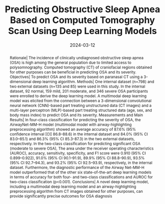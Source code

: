 ---
title: 'Predicting Obstructive Sleep Apnea Based on Computed Tomography Scan Using Deep Learning Models'

# Authors
# If you created a profile for a user (e.g. the default `admin` user), write the username (folder name) here
# and it will be replaced with their full name and linked to their profile.
authors:
  - 김정훈
  - 이경수
  - 김현진
  - 박해찬
  - 황재윤
  - 박석원
  - 공현중
  - 김진엽

# Author notes (optional)
author_notes:
  - 'Equal contribution'
  - 'Equal contribution'
  - ''
  - ''
  - ''
  - ''
  - 'Corresponding author'
  - 'Corresponding author'
# {{equal}}

# date format: '2013-07-01T00:00:00Z'
date: '2024-03-12'
doi: 'https://doi.org/10.1164/rccm.202304-0767OC'

# Schedule page publish date (NOT publication's date).
publishDate: '2024-03-12'

# Publication type.
# Accepts a single type but formatted as a YAML list (for Hugo requirements).
# Enter a publication type from the CSL standard.
publication_types: ['article-journal']

# Publication name and optional abbreviated publication name.
publication: American Journal of Respiratory and Critical Care Medicine
publication_short: American Journal of Respiratory and Critical Care Medicine (AJRCCM)  [__SCI(E); IF=24.70, 3.80% (Q1)__]

abstract: Rationale| The incidence of clinically undiagnosed obstructive sleep apnea (OSA) is high among the general population due to limited access to polysomnography. Computed tomography (CT) of craniofacial regions obtained for other purposes can be beneficial in predicting OSA and its severity. Objectives| To predict OSA and its severity based on paranasal CT using a 3-dimensional deep learning algorithm. Methods| One internal dataset (n=798) and two external datasets (n=135 and 85) were used in this study. In the internal dataset, 92 normal, 159 mild, 201 moderate, and 346 severe OSA participants were enrolled to derive the deep learning model. A multimodal deep learning model was elicited from the connection between a 3-dimensional convolutional neural network (CNN)-based part treating unstructured data (CT images) and a multi-layer perceptron (MLP)-based part treating structured data (age, sex, and body mass index) to predict OSA and its severity. Measurements and Main Results| In four-class classification for predicting the severity of OSA, the AirwayNet-MM-H model (multimodal model with airway-highlighting preprocessing algorithm) showed an average accuracy of 87.6% (95% confidence interval [CI] 86.8–88.6) in the internal dataset and 84.0% (95% CI 83.0–85.1) and 86.3% (95% CI 85.3-87.3) in the two external datasets, respectively. In the two-class classification for predicting significant OSA (moderate to severe OSA), The area under the receiver operating characteristics (AUROC), accuracy, sensitivity, specificity, and F1 score were 0.910 (95% CI 0.899–0.922), 91.0% (95% CI 90.1–91.9), 89.9% (95% CI 88.8–90.9), 93.5% (95% CI 92.7–94.3), and 93.2% (95% CI 92.5–93.9), respectively, in the internal dataset. Furthermore, the diagnostic performance of the Airway Net-MM-H model outperformed that of the other six state-of-the-art deep learning models in terms of accuracy for both four- and two-class classifications and AUROC for two-class classification (p<0.001). Conclusions| A novel deep learning model, including a multimodal deep learning model and an airway-highlighting preprocessing algorithm from CT images obtained for other purposes, can provide significantly precise outcomes for OSA diagnosis

# Summary. An optional shortened abstract.
summary: ___SCI(E); IF=24.70, 3.80% (Q1)___ <br> _American Journal of Respiratory and Critical Care Medicine (AJRCCM, Early Accept)_

tags: ['AI', 'medical', 'Obstructive Sleep Apnea', 'Classification', 'CT', 'Multi-modal', 'Q1']

# Display this page in the Featured widget?
featured: true

# Custom links (uncomment lines below)
# links:
# - name: Custom Link
#   url: http://example.org

# url_pdf: '{{url_pdf}}'
url_code: ''
# url_dataset: '{{url_dataset}}'
# url_poster: '{{url_poster}}'
url_project: 'https://osa-ct.or.kr'
# url_slides: ''
url_source: 'https://doi.org/10.1164/rccm.202304-0767OC'
# url_video: ''

# Featured image
# To use, add an image named `featured.jpg/png` to your page's folder.
# image:
#   caption: 'Image credit: [**Unsplash**](https://unsplash.com/photos/pLCdAaMFLTE)'
#   focal_point: ''
#   preview_only: false

# Associated Projects (optional).
#   Associate this publication with one or more of your projects.
#   Simply enter your project's folder or file name without extension.
#   E.g. `internal-project` references `content/project/internal-project/index.md`.
#   Otherwise, set `projects: []`.
# projects:
#   - example

# Slides (optional).
#   Associate this publication with Markdown slides.
#   Simply enter your slide deck's filename without extension.
#   E.g. `slides: "example"` references `content/slides/example/index.md`.
#   Otherwise, set `slides: ""`.
# slides: example
---